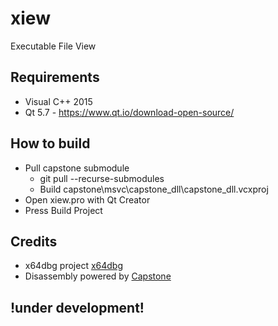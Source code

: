 # xiew

Executable File View

## Requirements
* Visual C++ 2015
* Qt 5.7 - https://www.qt.io/download-open-source/

## How to build
* Pull capstone submodule 
    * git pull --recurse-submodules
    * Build capstone\msvc\capstone_dll\capstone_dll.vcxproj
* Open xiew.pro with Qt Creator
* Press Build Project


## Credits

- x64dbg project [x64dbg](https://github.com/x64dbg)
- Disassembly powered by [Capstone](http://capstone-engine.org)

## !under development!
